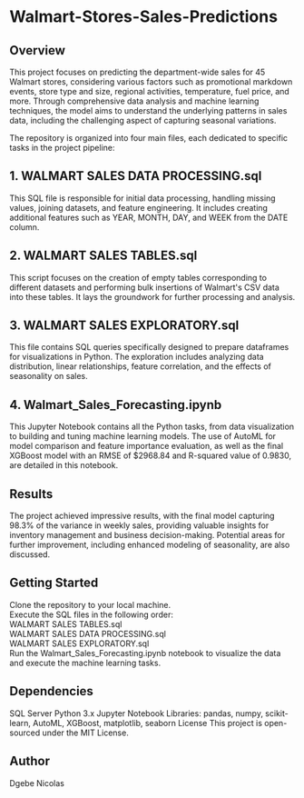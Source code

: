 # Walmart-Stores-Sales-Predictions

## Overview
This project focuses on predicting the department-wide sales for 45 Walmart stores, considering various factors such as promotional markdown events, store type and size, regional activities, temperature, fuel price, and more. Through comprehensive data analysis and machine learning techniques, the model aims to understand the underlying patterns in sales data, including the challenging aspect of capturing seasonal variations.

The repository is organized into four main files, each dedicated to specific tasks in the project pipeline:

## 1. WALMART SALES DATA PROCESSING.sql
This SQL file is responsible for initial data processing, handling missing values, joining datasets, and feature engineering. It includes creating additional features such as YEAR, MONTH, DAY, and WEEK from the DATE column.

## 2. WALMART SALES TABLES.sql
This script focuses on the creation of empty tables corresponding to different datasets and performing bulk insertions of Walmart's CSV data into these tables. It lays the groundwork for further processing and analysis.

## 3. WALMART SALES EXPLORATORY.sql
This file contains SQL queries specifically designed to prepare dataframes for visualizations in Python. The exploration includes analyzing data distribution, linear relationships, feature correlation, and the effects of seasonality on sales.

## 4. Walmart_Sales_Forecasting.ipynb
This Jupyter Notebook contains all the Python tasks, from data visualization to building and tuning machine learning models. The use of AutoML for model comparison and feature importance evaluation, as well as the final XGBoost model with an RMSE of $2968.84 and R-squared value of 0.9830, are detailed in this notebook.

## Results
The project achieved impressive results, with the final model capturing 98.3% of the variance in weekly sales, providing valuable insights for inventory management and business decision-making. Potential areas for further improvement, including enhanced modeling of seasonality, are also discussed.

## Getting Started
Clone the repository to your local machine.
<br>
Execute the SQL files in the following order:
<br>
WALMART SALES TABLES.sql
<br>
WALMART SALES DATA PROCESSING.sql
<br>
WALMART SALES EXPLORATORY.sql
<br>
Run the Walmart_Sales_Forecasting.ipynb notebook to visualize the data and execute the machine learning tasks.
## Dependencies
SQL Server
Python 3.x
Jupyter Notebook
Libraries: pandas, numpy, scikit-learn, AutoML, XGBoost, matplotlib, seaborn
License
This project is open-sourced under the MIT License.

## Author
Dgebe Nicolas
